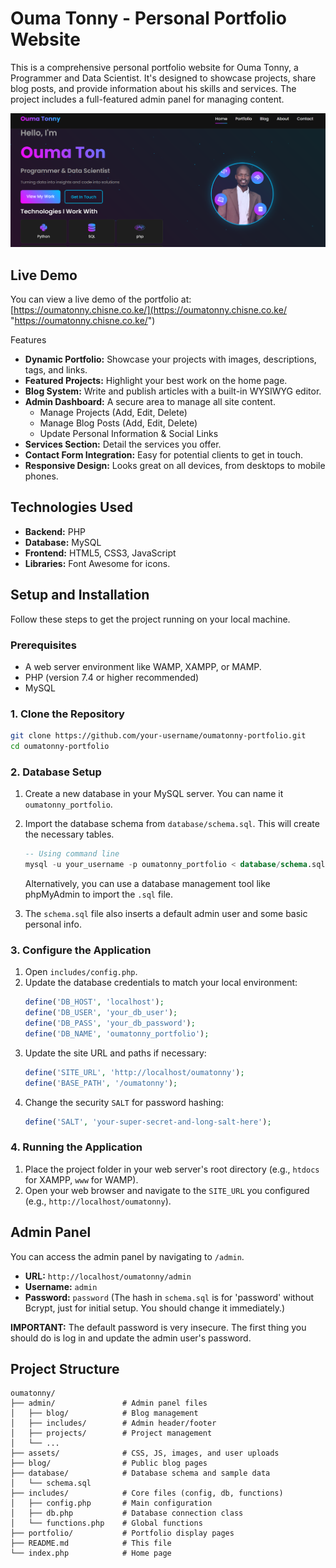 # Ouma Tonny - Personal Portfolio Website

This is a comprehensive personal portfolio website for Ouma Tonny, a Programmer and Data Scientist. It's designed to showcase projects, share blog posts, and provide information about his skills and services. The project includes a full-featured admin panel for managing content.

![1750927546943](image/README/1750927546943.png)

## Live Demo

You can view a live demo of the portfolio at:  [https://oumatonny.chisne.co.ke/](https://oumatonny.chisne.co.ke/ "https://oumatonny.chisne.co.ke/") 

Features

* **Dynamic Portfolio:** Showcase your projects with images, descriptions, tags, and links.
* **Featured Projects:** Highlight your best work on the home page.
* **Blog System:** Write and publish articles with a built-in WYSIWYG editor.
* **Admin Dashboard:** A secure area to manage all site content.
  * Manage Projects (Add, Edit, Delete)
  * Manage Blog Posts (Add, Edit, Delete)
  * Update Personal Information & Social Links
* **Services Section:** Detail the services you offer.
* **Contact Form Integration:** Easy for potential clients to get in touch.
* **Responsive Design:** Looks great on all devices, from desktops to mobile phones.

## Technologies Used

* **Backend:** PHP
* **Database:** MySQL
* **Frontend:** HTML5, CSS3, JavaScript
* **Libraries:** Font Awesome for icons.

## Setup and Installation

Follow these steps to get the project running on your local machine.

### Prerequisites

* A web server environment like WAMP, XAMPP, or MAMP.
* PHP (version 7.4 or higher recommended)
* MySQL

### 1. Clone the Repository

```bash
git clone https://github.com/your-username/oumatonny-portfolio.git
cd oumatonny-portfolio
```

### 2. Database Setup

1. Create a new database in your MySQL server. You can name it `oumatonny_portfolio`.
2. Import the database schema from `database/schema.sql`. This will create the necessary tables.
   ```sql
   -- Using command line
   mysql -u your_username -p oumatonny_portfolio < database/schema.sql
   ```

   Alternatively, you can use a database management tool like phpMyAdmin to import the `.sql` file.
3. The `schema.sql` file also inserts a default admin user and some basic personal info.

### 3. Configure the Application

1. Open `includes/config.php`.
2. Update the database credentials to match your local environment:
   ```php
   define('DB_HOST', 'localhost');
   define('DB_USER', 'your_db_user');
   define('DB_PASS', 'your_db_password');
   define('DB_NAME', 'oumatonny_portfolio');
   ```
3. Update the site URL and paths if necessary:
   ```php
   define('SITE_URL', 'http://localhost/oumatonny');
   define('BASE_PATH', '/oumatonny');
   ```
4. Change the security `SALT` for password hashing:
   ```php
   define('SALT', 'your-super-secret-and-long-salt-here');
   ```

### 4. Running the Application

1. Place the project folder in your web server's root directory (e.g., `htdocs` for XAMPP, `www` for WAMP).
2. Open your web browser and navigate to the `SITE_URL` you configured (e.g., `http://localhost/oumatonny`).

## Admin Panel

You can access the admin panel by navigating to `/admin`.

* **URL:** `http://localhost/oumatonny/admin`
* **Username:** `admin`
* **Password:** `password` (The hash in `schema.sql` is for 'password' without Bcrypt, just for initial setup. You should change it immediately.)

**IMPORTANT:** The default password is very insecure. The first thing you should do is log in and update the admin user's password.

## Project Structure

```
oumatonny/
├── admin/               # Admin panel files
│   ├── blog/            # Blog management
│   ├── includes/        # Admin header/footer
│   ├── projects/        # Project management
│   └── ...
├── assets/              # CSS, JS, images, and user uploads
├── blog/                # Public blog pages
├── database/            # Database schema and sample data
│   └── schema.sql
├── includes/            # Core files (config, db, functions)
│   ├── config.php       # Main configuration
│   ├── db.php           # Database connection class
│   └── functions.php    # Global functions
├── portfolio/           # Portfolio display pages
├── README.md            # This file
└── index.php            # Home page
```
